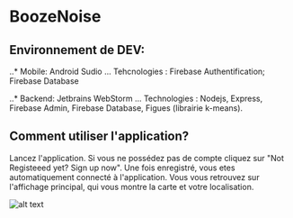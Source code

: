 # BoozeNoise

## Environnement de DEV:
..* Mobile: Android Sudio
... Tehcnologies : Firebase Authentification; Firebase Database

..* Backend: Jetbrains WebStorm
... Technologies : Nodejs, Express, Firebase Admin, Firebase Database, Figues (librairie k-means).



## Comment utiliser l'application? 

Lancez l'application. Si vous ne possédez pas de compte cliquez sur "Not Registeeed yet? Sign up now".
Une fois enregistré, vous etes automatiquement connecté à l'application.
Vous vous retrouvez sur l'affichage principal, qui vous montre la carte et votre localisation.

![alt text](https://github.com/patchimou/BoozeNoise/blob/master/screen1.png)


